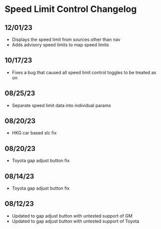# Speed Limit Control Changelog

## 12/01/23
* Displays the speed limit from sources other than nav
* Adds advisory speed limits to map speed limits

## 10/17/23
* Fixes a bug that caused all speed limit control toggles to be treated as on

## 08/25/23
* Separate speed limit data into individual params

## 08/20/23
* HKG car based slc fix

## 08/20/23
* Toyota gap adjust button fix

## 08/14/23
* Toyota gap adjust button fix

## 08/12/23
* Updated to gap adjust button with untested support of GM
* Updated to gap adjust button with untested support of Toyota
